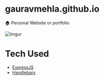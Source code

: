 # gauravmehla.github.io
🏠  Personal Website or portfolio

![Imgur](https://i.imgur.com/oCBmqfZ.png)

# Tech Used
- [ExpressJS]()
- [Handlebars]()
